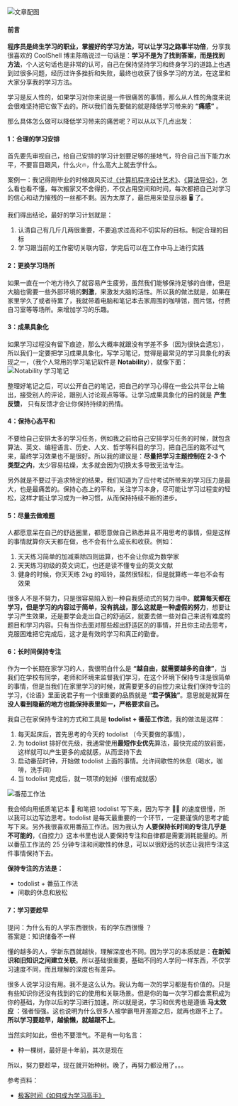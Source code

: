 ![文章配图](https://pcloud-1258173945.cos.ap-guangzhou.myqcloud.com/uPic/q6QMb8.jpg)

#### 前言

**程序员是终生学习的职业，掌握好的学习方法，可以让学习之路事半功倍**，分享我很喜欢的 CoolShell 博主陈皓说过一句话是：**学习不是为了找到答案，而是找到方法**，个人这句话也是非常的认可，自己在保持坚持学习和终身学习的道路上也遇到过很多问题，经历过许多挫折和失败，最终也收获了很多学习的方法，在这里和大家分享我的学习方法。

学习是反人性的，如果学习对你来说是一件很痛苦的事情，那么从人性的角度来说会很难坚持把它做下去的。所以我们首先要做的就是降低学习带来的 **“痛感”** 。

那么具体怎么做可以降低学习带来的痛苦呢？可以从以下几点出发：

#### 1：合理的学习安排
首先要先审视自己，给自己安排的学习计划要足够的接地气，符合自己当下能力水平，不要盲目跟风，什么火🔥，什么高大上就去学什么。  

案例一：我记得刚毕业的时候跟风买过[《计算机程序设计艺术》](https://book.douban.com/subject/26681685/)、[《算法导论》](https://book.douban.com/subject/1152912/)，怎么看也看不懂，每次搬家又不舍得扔，不仅占用空间和时间，每次都把自己对学习的信心和动力摧残的一丝都不剩。因为太厚了，最后用来垫显示器 🖥 了。

我们得出结论，最好的学习计划就是：
1. 认清自己有几斤几两很重要，不要追求过高和不切实际的目标。制定合理的目标
2. 学习跟当前的工作密切关联内容，学完后可以在工作中马上进行实践

#### 2：更换学习场所
如果一直在一个地方待久了就容易产生疲劳，虽然我们能够保持足够的自律，但是大脑也需要一些外部环境的**刺激**，来激发大脑的活性。所以我的做法就是，如果在家里学久了或者待累了，我就带着电脑和笔记本去家周围的咖啡馆，图片馆，付费自习室等等场所。来增加学习的乐趣。

#### 3：成果具象化
如果学习过程没有留下痕迹，那么大概率就跟没有学差不多（因为很快会遗忘），所以我们一定要把学习成果具象化，写学习笔记，觉得是最常见的学习具象化的表现之一，（我个人常用的学习笔记软件是 **Notability**），就像下面：  
![Notability 学习笔记](https://pcloud-1258173945.cos.ap-guangzhou.myqcloud.com/uPic/5ZS1Tw.png)

整理好笔记之后，可以公开自己的笔记，把自己的学习心得在一些公共平台上输出，接受别人的评论，跟别人讨论观点等等。让学习成果具象化的目的就是 **产生反馈**， 只有反馈才会让你保持持续的热情。

#### 4：保持心态平和
不要给自己安排太多的学习任务，例如我之前给自己安排学习任务的时候，就包含算法、英文、编程语言、历史、人文、哲学等科目的学习，把自己压的踹不过气来，最终学习效果也不是很好。所以我的建议是：**尽量把学习主题控制在 2-3 个类型之内**，太少容易枯燥，太多就会因为切换太多导致无法专注。  

另外就是不要过于追求特定的结果，我们知道为了应付考试所带来的学习压力是最大，也是最痛苦的。保持心态上的平和，关注学习本身，尽可能让学习过程变的轻松，这样才能让学习成为一种习惯，从而保持持续不断的进步。

#### 5：尽量去做难题
人都愿意呆在自己的舒适圈里，都愿意做自己熟悉并且不用思考的事情，但是这样的事情就算你天天都在做，也不会有什么成长和收获。例如：
1. 天天练习简单的加减乘除四则运算，也不会让你成为数学家
2. 天天练习初级的英文词汇，也还是读不懂专业的英文文献
3. 健身的时候，你天天练 2kg 的哑铃，虽然很轻松，但是就算练一年也不会有效果

很多人不是不努力，只是很容易陷入到一种自我感动式的努力当中。**就算每天都在学习，但是学习的内容过于简单，没有挑战，那么这就是一种虚假的努力**，想要让学习产生效果，还是要学会走出自己的舒适区，就要去做一些对自己来说有难度的题目和学习内容。只有当你去面对那些超出舒适区的的事情，并且你主动去思考，克服困难把它完成后，这才是有效的学习和真正的勤奋。

#### 6：长时间保持专注
作为一个长期在家学习的人，我很明白什么是 **“越自由，就需要越多的自律”**，当我们在学校有同学，老师和环境来监督我们学习，在这个环境下保持专注是很简单的事情，但是当我们在家里学习的时候，就需要更多的自控力来让我们保持专注的学习，《论语》里面说君子有一个很重要的品质就是 **“君子慎独”**。意思就是就算在 **没人看到隐蔽的地方也能保持表里如一，严格要求自己。**

我自己在家保持专注的方式和工具是 **todolist + 番茄工作法**，我的做法是这样：
1. 每天起床后，首先思考的今天的 todolist （今天要做的事情），
2. 为 todolist 排好优先级，我通常使用**最短作业优先**算法，最快完成的放前面，这样就可以产生更多的成就感，从而坚持下去
3. 启动番茄时钟，开始做 todolist 上面的事情。允许间歇性的休息（喝水，咖啡，洗手间）
4. 当 todolist 完成后，就一项项的划掉（很有成就感）

![番茄工作法](https://pcloud-1258173945.cos.ap-guangzhou.myqcloud.com/uPic/H2bmpU.png)

我会倾向用纸质笔记本 📒 和笔把 todolist 写下来，因为写字 ✍🏻 的速度很慢，所以我可以边写边思考。todolist 是每天最重要的一个环节，一定要谨慎的思考才能写下来。另外我很喜欢用番茄工作法。因为我认为 **人要保持长时间的专注几乎是不可能的**，《自控力》这本书里也说人要保持专注和自律都是需要消耗能量的。所以番茄工作法的 25 分钟专注和间歇性的休息，可以以很舒适的状态让我把专注这件事情保持下去。

**保持专注的方法是：**
- todolist + 番茄工作法
- 间歇的休息和放松

#### 7：学习要趁早
提问：为什么有的人学东西很快，有的学东西很慢 ？  
答案是：知识储备不一样  

懂的越多的人，学新东西就越快，理解深度也不同。因为学习的本质就是：**在新知识和旧知识之间建立关联**。所以基础很重要，基础不同的人学同一样东西，不仅学习速度不同，而且理解的深度也有差异。  

很多人说学习没有用。我不是这么认为。我认为每一次的学习都是有价值的。只是有些知识你还没有找到的它的使用和关联场景。但是你的每一次学习都会累积成为你的基础，为你以后的学习进行加速。所以就是说，学习和优秀也是遵循 **马太效应** ：强者恒强。这也说明为什么很多人被学霸甩开差距之后，就再也跟不上了。**所以学习要趁早，越偷懒，就越跟不上**。

当然实时如此，但也不要泄气。不是有一句名言：
- 种一棵树，最好是十年前，其次是现在

所以，努力要趁早，现在就开始种树。晚了，再努力都没用了。。。

参考资料：
- [极客时间《如何成为学习高手》](https://time.geekbang.org/column/intro/100081501?tab=catalog)
